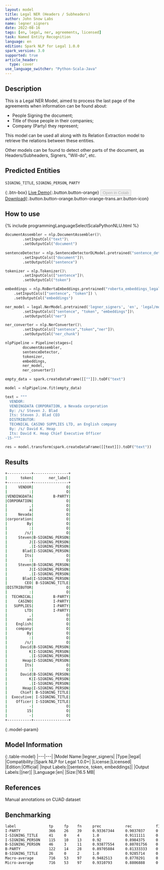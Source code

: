 ```yaml
---
layout: model
title: Legal NER (Headers / Subheaders)
author: John Snow Labs
name: legner_signers
date: 2022-08-16
tags: [en, legal, ner, agreements, licensed]
task: Named Entity Recognition
language: en
edition: Spark NLP for Legal 1.0.0
spark_version: 3.0
supported: true
article_header:
  type: cover
use_language_switcher: "Python-Scala-Java"
---
```


## Description

This is a Legal NER Model, aimed to process the last page of the agreements when information can be found about:
- People Signing the document;
- Title of those people in their companies;
- Company (Party) they represent;

This model can be used all along with its Relation Extraction model to retrieve the relations between these entities.

Other models can be found to detect other parts of the document, as Headers/Subheaders, Signers, "Will-do", etc.

## Predicted Entities

`SIGNING_TITLE`, `SIGNING_PERSON`, `PARTY`

{:.btn-box}
[Live Demo](https://demo.johnsnowlabs.com/finance/LEGALNER_SIGNERS/){:.button.button-orange}
<button class="button button-orange" disabled>Open in Colab</button>
[Download](https://s3.amazonaws.com/auxdata.johnsnowlabs.com/legal/models/legner_signers_en_1.0.0_3.2_1660646474494.zip){:.button.button-orange.button-orange-trans.arr.button-icon}

## How to use



<div class="tabs-box" markdown="1">
{% include programmingLanguageSelectScalaPythonNLU.html %}

```python
documentAssembler = nlp.DocumentAssembler()\
        .setInputCol("text")\
        .setOutputCol("document")
        
sentenceDetector = nlp.SentenceDetectorDLModel.pretrained("sentence_detector_dl","xx")\
        .setInputCols(["document"])\
        .setOutputCol("sentence")

tokenizer = nlp.Tokenizer()\
        .setInputCols(["sentence"])\
        .setOutputCol("token")

embeddings = nlp.RoBertaEmbeddings.pretrained("roberta_embeddings_legal_roberta_base","en") \
    .setInputCols(["sentence", "token"]) \
    .setOutputCol("embeddings")

ner_model = legal.NerModel.pretrained('legner_signers', 'en', 'legal/models')\
        .setInputCols(["sentence", "token", "embeddings"])\
        .setOutputCol("ner")

ner_converter = nlp.NerConverter()\
        .setInputCols(["sentence","token","ner"])\
        .setOutputCol("ner_chunk")

nlpPipeline = Pipeline(stages=[
        documentAssembler,
        sentenceDetector,
        tokenizer,
        embeddings,
        ner_model,
        ner_converter])

empty_data = spark.createDataFrame([[""]]).toDF("text")

model = nlpPipeline.fit(empty_data)

text = """
  VENDOR:
  VENDINGDATA CORPORATION, a Nevada corporation
  By: /s/ Steven J. Blad
  Its: Steven J. Blad CEO
  DISTRIBUTOR:
  TECHNICAL CASINO SUPPLIES LTD, an English company
  By: /s/ David K. Heap
  Its: David K. Heap Chief Executive Officer
-15-"""

res = model.transform(spark.createDataFrame([[text]]).toDF("text"))
```

</div>

## Results

```bash
+-----------+----------------+
|      token|       ner_label|
+-----------+----------------+
|     VENDOR|               O|
|          :|               O|
|VENDINGDATA|         B-PARTY|
|CORPORATION|               O|
|          ,|               O|
|          a|               O|
|     Nevada|               O|
|corporation|               O|
|         By|               O|
|          :|               O|
|        /s/|               O|
|     Steven|B-SIGNING_PERSON|
|          J|I-SIGNING_PERSON|
|          .|I-SIGNING_PERSON|
|       Blad|I-SIGNING_PERSON|
|        Its|               O|
|          :|               O|
|     Steven|B-SIGNING_PERSON|
|          J|I-SIGNING_PERSON|
|          .|I-SIGNING_PERSON|
|       Blad|I-SIGNING_PERSON|
|        CEO| B-SIGNING_TITLE|
|DISTRIBUTOR|               O|
|          :|               O|
|  TECHNICAL|         B-PARTY|
|     CASINO|         I-PARTY|
|   SUPPLIES|         I-PARTY|
|        LTD|         I-PARTY|
|          ,|               O|
|         an|               O|
|    English|               O|
|    company|               O|
|         By|               O|
|          :|               O|
|        /s/|               O|
|      David|B-SIGNING_PERSON|
|          K|I-SIGNING_PERSON|
|          .|I-SIGNING_PERSON|
|       Heap|I-SIGNING_PERSON|
|        Its|               O|
|          :|               O|
|      David|B-SIGNING_PERSON|
|          K|I-SIGNING_PERSON|
|          .|I-SIGNING_PERSON|
|       Heap|I-SIGNING_PERSON|
|      Chief| B-SIGNING_TITLE|
|  Executive| I-SIGNING_TITLE|
|    Officer| I-SIGNING_TITLE|
|          -|               O|
|         15|               O|
|          -|               O|
+-----------+----------------+
```

{:.model-param}
## Model Information

{:.table-model}
|---|---|
|Model Name:|legner_signers|
|Type:|legal|
|Compatibility:|Spark NLP for Legal 1.0.0+|
|License:|Licensed|
|Edition:|Official|
|Input Labels:|[sentence, token, embeddings]|
|Output Labels:|[ner]|
|Language:|en|
|Size:|16.5 MB|

## References

Manual annotations on CUAD dataset

## Benchmarking

```bash
label               tp     fp    fn     prec           rec           f1
I-PARTY             366    26    39     0.93367344     0.9037037     0.91844416
I-SIGNING_TITLE     41     0     4      1.0            0.9111111     0.95348835
I-SIGNING_PERSON    115    10    13     0.92           0.8984375     0.9090909
B-SIGNING_PERSON    46     3     11     0.93877554     0.80701756    0.8679246
B-PARTY             122    14    28     0.89705884     0.81333333    0.85314685
B-SIGNING_TITLE     26     0     2      1.0            0.9285714     0.9629629
Macro-average	    716    53    97     0.9482513      0.8770291     0.91125065
Micro-average	    716    53    97     0.9310793      0.8806888     0.9051833
```